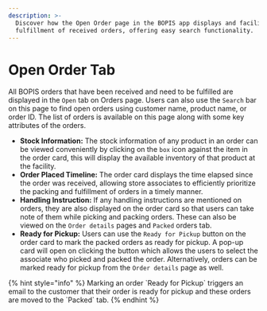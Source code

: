 ```yaml
---
description: >-
  Discover how the Open Order page in the BOPIS app displays and facilitates the
  fulfillment of received orders, offering easy search functionality.
---
```


# Open Order Tab

All BOPIS orders that have been received and need to be fulfilled are displayed in the `Open` tab on Orders page. Users can also use the `Search` bar on this page to find open orders using customer name, product name, or order ID. The list of orders is available on this page along with some key attributes of the orders.

* **Stock Information:** The stock information of any product in an order can be viewed conveniently by clicking on the `box` icon against the item in the order card, this will display the available inventory of that product at the facility.
* **Order Placed Timeline:** The order card displays the time elapsed since the order was received, allowing store associates to efficiently prioritize the packing and fulfillment of orders in a timely manner.
* **Handling Instruction:** If any handling instructions are mentioned on orders, they are also displayed on the order card so that users can take note of them while picking and packing orders. These can also be viewed on the `Order details` pages and `Packed` orders tab.
* **Ready for Pickup:** Users can use the `Ready for Pickup` button on the order card to mark the packed orders as ready for pickup. A pop-up card will open on clicking the button which allows the users to select the associate who picked and packed the order. Alternatively, orders can be marked ready for pickup from the `Order details` page as well.

{% hint style="info" %}
Marking an order \`Ready for Pickup\` triggers an email to the customer that their order is ready for pickup and these orders are moved to the \`Packed\` tab.
{% endhint %}
